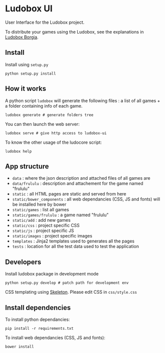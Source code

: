 # Ludobox UI

User Interface for the Ludobox project.

To distribute your games using the Ludobox, see the explanations in [Ludobox Borgia](https://github.com/ludobox/ludobox-borgia).

## Install

Install using ```setup.py```

    python setup.py install

## How it works

A python script ```ludobox``` will generate the following files : a list of all games + a folder containing info of each game.

    ludobox generate # generate folders tree

You can then launch the web server:

    ludobox serve # give http access to ludobox-ui

To know the other usage of the ludocore script:

    ludobox help


## App structure

* ```data``` : where the json description and attached files of all games are
* ```data/frululu``` : description and attachement for the game named "frululu"
* ```static``` : all HTML pages are static and served from here
* ```static/bower_components``` : all web dependancies (CSS, JS and fonts) will
  be installed here by bower
* ```static/games``` : list all games
* ```static/games/frululu``` : a game named "frululu"
* ```static/add``` : add new games
* ```static/css``` : project specific CSS
* ```static/js``` : project specific JS
* ```static/images``` : project specific images
* ```templates``` : Jinja2 templates used to generates all the pages
* ```tests``` : location for all the test data used to test the application

## Developers

Install ludobox package in development mode

    python setup.py develop # patch path for development env

CSS templating using [Skeleton](http://getskeleton.com/). Please edit CSS in ```css/style.css```

## Install dependencies  

To install python dependancies:

    pip install -r requirements.txt

To install web dependancies (CSS, JS and fonts):

    bower install
